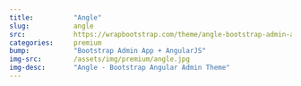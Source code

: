 ```yaml
---
title:			"Angle"
slug:			angle
src:			https://wrapbootstrap.com/theme/angle-bootstrap-admin-app-angularjs-WB04HF123?ref=StartBootstrap
categories:		premium
bump:			"Bootstrap Admin App + AngularJS"
img-src:		/assets/img/premium/angle.jpg
img-desc:		"Angle - Bootstrap Angular Admin Theme"
---
```

